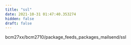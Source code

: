 ```yaml
---
title: "ssl"
date: 2021-10-31 01:47:40.353274
hidden: false
draft: false
---
```


bcm27xx/bcm2710/package_feeds_packages_mailsend/ssl

